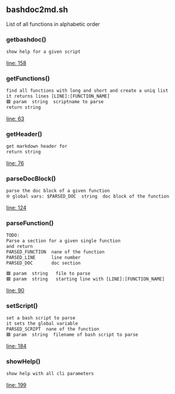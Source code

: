 ## bashdoc2md.sh

List of all functions in alphabetic order

### getbashdoc()

```txt
show help for a given script
```

[line: 158](https://github.com/axelhahn/bashdoc/blob/main/bashdoc2md.sh#L158)

### getFunctions()

```txt
find all functions with long and short and create a uniq list
it returns lines [LINE]:[FUNCTION_NAME]
🟩 param  string  scriptname to parse
return string
```

[line: 63](https://github.com/axelhahn/bashdoc/blob/main/bashdoc2md.sh#L63)

### getHeader()

```txt
get markdown header for
return string
```

[line: 76](https://github.com/axelhahn/bashdoc/blob/main/bashdoc2md.sh#L76)

### parseDocBlock()

```txt
parse the doc block of a given function
🌐 global vars: $PARSED_DOC  string  doc block of the function
```

[line: 124](https://github.com/axelhahn/bashdoc/blob/main/bashdoc2md.sh#L124)

### parseFunction()

```txt
TODO:
Parse a section for a given single function
and return
PARSED_FUNCTION  nane of the function
PARSED_LINE      line number
PARSED_DOC       doc section

🟩 param  string   file to parse
🟩 param  string   starting line with [LINE]:[FUNCTION_NAME]
```

[line: 90](https://github.com/axelhahn/bashdoc/blob/main/bashdoc2md.sh#L90)

### setScript()

```txt
set a bash script to parse
it sets the global variable
PARSED_SCRIPT  nane of the function
🟩 param  string  filename of bash script to parse
```

[line: 184](https://github.com/axelhahn/bashdoc/blob/main/bashdoc2md.sh#L184)

### showHelp()

```txt
show help with all cli parameters
```

[line: 199](https://github.com/axelhahn/bashdoc/blob/main/bashdoc2md.sh#L199)

